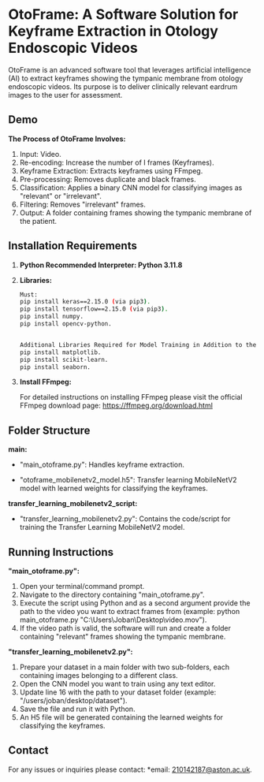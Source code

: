 # OtoFrame: A Software Solution for Keyframe Extraction in Otology Endoscopic Videos

OtoFrame is an advanced software tool that leverages artificial intelligence (AI) to extract keyframes showing the tympanic membrane from otology endoscopic videos. Its purpose is to deliver clinically relevant eardrum images to the user for assessment.

## Demo



**The Process of OtoFrame Involves:**
1. Input: Video.
2. Re-encoding: Increase the number of I frames (Keyframes).
3. Keyframe Extraction: Extracts keyframes using FFmpeg.
4. Pre-processing: Removes duplicate and black frames.
5. Classification: Applies a binary CNN model for classifying images as "relevant" or "irrelevant".
6. Filtering: Removes "irrelevant" frames.
7. Output: A folder containing frames showing the tympanic membrane of the patient.


## Installation Requirements


1. **Python Recommended Interpreter: Python 3.11.8**
2. **Libraries:**

   ```bash
   Must:
   pip install keras==2.15.0 (via pip3).
   pip install tensorflow==2.15.0 (via pip3).
   pip install numpy.
   pip install opencv-python.


   Additional Libraries Required for Model Training in Addition to the Must:
   pip install matplotlib.
   pip install scikit-learn.
   pip install seaborn.
   ```
3. **Install FFmpeg:**

   For detailed instructions on installing FFmpeg please visit the official FFmpeg download page: 
   https://ffmpeg.org/download.html

## Folder Structure 

**main:**
           
* "main_otoframe.py": Handles keyframe extraction.

* "otoframe_mobilenetv2_model.h5": Transfer learning MobileNetV2 model with learned weights for classifying the keyframes.

**transfer_learning_mobilenetv2_script:**
* "transfer_learning_mobilenetv2.py": Contains the code/script for training the Transfer Learning MobileNetV2 model.


## Running Instructions
**"main_otoframe.py":**

1. Open your terminal/command prompt.
2. Navigate to the directory containing "main_otoframe.py".
3. Execute the script using Python and as a second argument provide the path to the video you want to extract frames from (example: python main_otoframe.py "C:\Users\Joban\Desktop\video.mov").
4. If the video path is valid, the software will run and create a folder containing "relevant" frames showing the tympanic membrane.


**"transfer_learning_mobilenetv2.py":**

1. Prepare your dataset in a main folder with two sub-folders, each containing images belonging to a different class.
2. Open the CNN model you want to train using any text editor.
3. Update line 16 with the path to your dataset folder (example: "/users/joban/desktop/dataset").
4. Save the file and run it with Python.
5. An H5 file will be generated containing the learned weights for classifying the keyframes.


## Contact

For any issues or inquiries please contact:
*email: 210142187@aston.ac.uk.